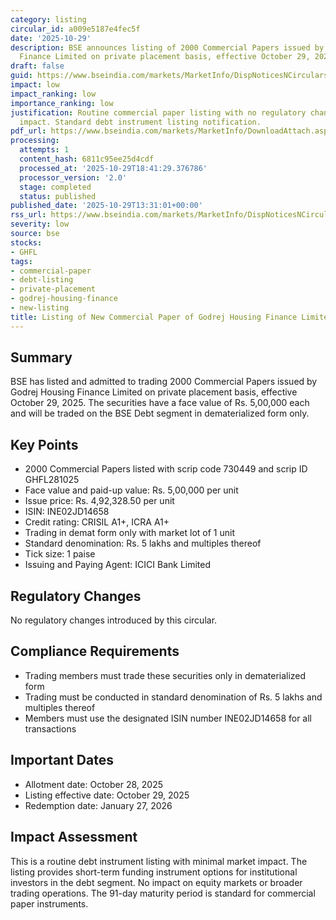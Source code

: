 ```yaml
---
category: listing
circular_id: a009e5187e4fec5f
date: '2025-10-29'
description: BSE announces listing of 2000 Commercial Papers issued by Godrej Housing
  Finance Limited on private placement basis, effective October 29, 2025.
draft: false
guid: https://www.bseindia.com/markets/MarketInfo/DispNoticesNCirculars.aspx?Noticeid={FFE4B401-0638-4C7C-BB2F-0740F0DBB448}&noticeno=20251029-40&dt=10/29/2025&icount=40&totcount=60&flag=0
impact: low
impact_ranking: low
importance_ranking: low
justification: Routine commercial paper listing with no regulatory changes or market-wide
  impact. Standard debt instrument listing notification.
pdf_url: https://www.bseindia.com/markets/MarketInfo/DownloadAttach.aspx?id=20251029-40&attachedId=
processing:
  attempts: 1
  content_hash: 6811c95ee25d4cdf
  processed_at: '2025-10-29T18:41:29.376786'
  processor_version: '2.0'
  stage: completed
  status: published
published_date: '2025-10-29T13:31:01+00:00'
rss_url: https://www.bseindia.com/markets/MarketInfo/DispNoticesNCirculars.aspx?Noticeid={FFE4B401-0638-4C7C-BB2F-0740F0DBB448}&noticeno=20251029-40&dt=10/29/2025&icount=40&totcount=60&flag=0
severity: low
source: bse
stocks:
- GHFL
tags:
- commercial-paper
- debt-listing
- private-placement
- godrej-housing-finance
- new-listing
title: Listing of New Commercial Paper of Godrej Housing Finance Limited
---
```


## Summary

BSE has listed and admitted to trading 2000 Commercial Papers issued by Godrej Housing Finance Limited on private placement basis, effective October 29, 2025. The securities have a face value of Rs. 5,00,000 each and will be traded on the BSE Debt segment in dematerialized form only.

## Key Points

- 2000 Commercial Papers listed with scrip code 730449 and scrip ID GHFL281025
- Face value and paid-up value: Rs. 5,00,000 per unit
- Issue price: Rs. 4,92,328.50 per unit
- ISIN: INE02JD14658
- Credit rating: CRISIL A1+, ICRA A1+
- Trading in demat form only with market lot of 1 unit
- Standard denomination: Rs. 5 lakhs and multiples thereof
- Tick size: 1 paise
- Issuing and Paying Agent: ICICI Bank Limited

## Regulatory Changes

No regulatory changes introduced by this circular.

## Compliance Requirements

- Trading members must trade these securities only in dematerialized form
- Trading must be conducted in standard denomination of Rs. 5 lakhs and multiples thereof
- Members must use the designated ISIN number INE02JD14658 for all transactions

## Important Dates

- Allotment date: October 28, 2025
- Listing effective date: October 29, 2025
- Redemption date: January 27, 2026

## Impact Assessment

This is a routine debt instrument listing with minimal market impact. The listing provides short-term funding instrument options for institutional investors in the debt segment. No impact on equity markets or broader trading operations. The 91-day maturity period is standard for commercial paper instruments.
